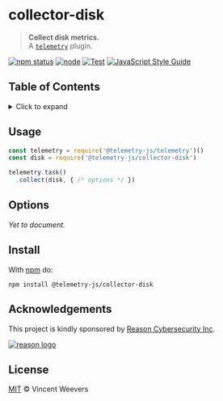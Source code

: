 # collector-disk

> **Collect disk metrics.**  
> A [`telemetry`](https://github.com/telemetry-js/telemetry) plugin.

[![npm status](http://img.shields.io/npm/v/telemetry-js/collector-disk.svg)](https://www.npmjs.org/package/@telemetry-js/collector-disk)
[![node](https://img.shields.io/node/v/@telemetry-js/collector-disk.svg)](https://www.npmjs.org/package/@telemetry-js/collector-disk)
[![Test](https://github.com/telemetry-js/collector-disk/workflows/Test/badge.svg?branch=main)](https://github.com/telemetry-js/collector-disk/actions)
[![JavaScript Style Guide](https://img.shields.io/badge/code_style-standard-brightgreen.svg)](https://standardjs.com)

## Table of Contents

<details><summary>Click to expand</summary>

- [Usage](#usage)
- [Options](#options)
- [Install](#install)
- [Acknowledgements](#acknowledgements)
- [License](#license)

</details>

## Usage

```js
const telemetry = require('@telemetry-js/telemetry')()
const disk = require('@telemetry-js/collector-disk')

telemetry.task()
  .collect(disk, { /* options */ })
```

## Options

_Yet to document._

## Install

With [npm](https://npmjs.org) do:

```
npm install @telemetry-js/collector-disk
```

## Acknowledgements

This project is kindly sponsored by [Reason Cybersecurity Inc](https://reasonsecurity.com).

[![reason logo](https://cdn.reasonsecurity.com/github-assets/reason_signature_logo.png)](https://reasonsecurity.com)

## License

[MIT](LICENSE) © Vincent Weevers
